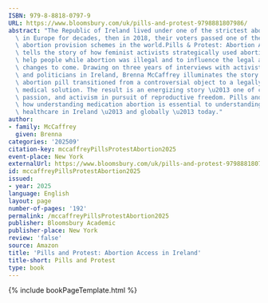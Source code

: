 ```yaml
---
ISBN: 979-8-8818-0797-9
URL: https://www.bloomsbury.com/uk/pills-and-protest-9798881807986/
abstract: "The Republic of Ireland lived under one of the strictest abortion bans\
  \ in Europe for decades, then in 2018, their voters passed one of the most liberal\
  \ abortion provision schemes in the world.Pills & Protest: Abortion Access in Ireland\
  \ tells the story of how feminist activists strategically used abortion pills to\
  \ help people while abortion was illegal and to influence the legal and medical\
  \ changes to come. Drawing on three years of interviews with activists, doctors,\
  \ and politicians in Ireland, Brenna McCaffrey illuminates the story of how the\
  \ abortion pill transitioned from a controversial object to a legally recognized\
  \ medical solution. The result is an energizing story \u2013 one of creative protest,\
  \ passion, and activism in pursuit of reproductive freedom. Pills and Protest demonstrates\
  \ how understanding medication abortion is essential to understanding reproductive\
  \ healthcare in Ireland \u2013 and globally \u2013 today."
author:
- family: McCaffrey
  given: Brenna
categories: '202509'
citation-key: mccaffreyPillsProtestAbortion2025
event-place: New York
externalUrl: https://www.bloomsbury.com/uk/pills-and-protest-9798881807986/
id: mccaffreyPillsProtestAbortion2025
issued:
- year: 2025
language: English
layout: page
number-of-pages: '192'
permalink: /mccaffreyPillsProtestAbortion2025
publisher: Bloomsbury Academic
publisher-place: New York
review: 'false'
source: Amazon
title: 'Pills and Protest: Abortion Access in Ireland'
title-short: Pills and Protest
type: book
---
```

{% include bookPageTemplate.html %}